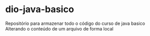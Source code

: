# dio-java-basico
Repositório para armazenar todo o código do curso de java basico
Alterando o conteúdo de um arquivo de forma local
